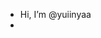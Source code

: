 -  Hi, I’m @yuiinyaa
-

<!---
yuiinyaa/yuiinyaa is a ✨ special ✨ repository because its `README.md` (this file) appears on your GitHub profile.
You can click the Preview link to take a look at your changes.
--->
